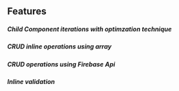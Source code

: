 ## Features
##### Child Component iterations with optimzation technique
##### CRUD inline operations using array
##### CRUD operations using Firebase Api
##### Inline validation 
